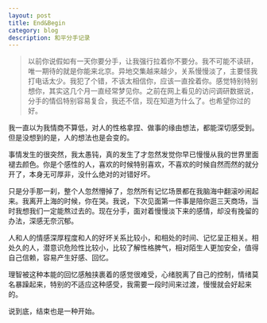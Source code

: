```yaml
---
layout: post
title: End&Begin
category: blog
description: 和平分手记录
---
```


>以前你说假如有一天你要分手，让我强行拉着你不要分。我不可能不读研，唯一期待的就是你能来北京。异地交集越来越少，关系慢慢淡了，主要怪我打电话太少。我犯了个错，不该太相信你，应该一直拴着你。感觉特别特别想你，其实这几个月一直经常梦见你。之前在网上看见的访问调研数据说，分手的情侣特别容易复合，我还不信，现在知道为什么了。也希望你过的好。


我一直以为我情商不算低，对人的性格拿捏、做事的缘由想法，都能深切感受到。但是没想到的是，人的想法也是会变的。

事情发生的很突然，我太愚钝，真的发生了才忽然发觉你早已慢慢从我的世界里面褪去颜色。你是个感性的人，喜欢的时候特别喜欢，不喜欢的时候自然而然的就分开了，本身无可厚非，没什么绝对的对错好坏。

只是分手那一刹，整个人忽然懵掉了，忽然所有记忆场景都在我脑海中翻滚吵闹起来。我离开上海的时候，你在哭。我说，下次见面第一件事是陪你逛三天商场，当时我想我们一定能熬过去的。现在分手，面对着慢慢淡下来的感情，却没有挽留的办法，深感无奈沉郁。

人和人的情感深厚程度和人的好坏关系比较小，和相处的时间、记忆呈正相关。相处久的人，潜意识危险性比较小，比较了解性格脾气，相对陌生人更加安全，值得自己信赖，容易产生好感、回忆。

理智被这种本能的回忆感触挟裹着的感觉很难受，心绪脱离了自己的控制，情绪莫名暴躁起来，特别的不适应这种感受，我需要一段时间来过渡，慢慢就会好起来的。

说到底，结束也是一种开始。

